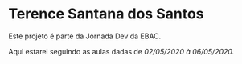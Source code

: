 # Terence Santana dos Santos

Este projeto é parte da Jornada Dev da EBAC.

Aqui estarei seguindo as aulas dadas de *02/05/2020 à 06/05/2020.*